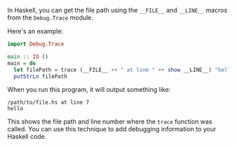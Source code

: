 In Haskell, you can get the file path using the `__FILE__` and `__LINE__` macros from the `Debug.Trace` module.

Here's an example:

```haskell
import Debug.Trace

main :: IO ()
main = do
  let filePath = trace (__FILE__ ++ " at line " ++ show __LINE__) "hello"
  putStrLn filePath
```

When you run this program, it will output something like:

```
/path/to/file.hs at line 7
hello
```

This shows the file path and line number where the `trace` function was called. You can use this technique to add debugging information to your Haskell code.
